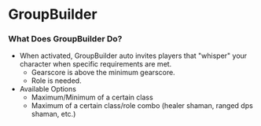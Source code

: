 # GroupBuilder

### What Does GroupBuilder Do?
- When activated, GroupBuilder auto invites players that "whisper" your character when specific requirements are met.
  - Gearscore is above the minimum gearscore.
  - Role is needed.
- Available Options
  - Maximum/Minimum of a certain class
  - Maximum of a certain class/role combo (healer shaman, ranged dps shaman, etc.)
